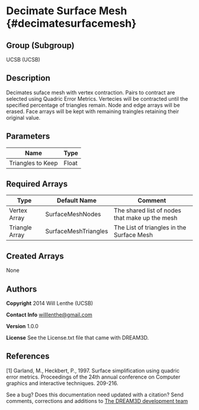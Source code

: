 Decimate Surface Mesh {#decimatesurfacemesh}
=====

## Group (Subgroup) ##
UCSB (UCSB)


## Description ##
Decimates suface mesh with vertex contraction. Pairs to contract are selected using Quadric Error Metrics. Vertecies will be contracted until the specified percentage of triangles remain. Node and edge arrays will be erased. Face arrays will be kept with remaining traingles retaining their original value.


## Parameters ##
| Name             | Type |
|------------------|------|
| Triangles to Keep | Float|
  

## Required Arrays ##

| Type | Default Name | Comment |
|------|--------------|---------|
| Vertex Array | SurfaceMeshNodes | The shared list of nodes that make up the mesh |
| Triangle Array | SurfaceMeshTriangles | The List of triangles in the Surface Mesh |


## Created Arrays ##
None

## Authors ##

**Copyright** 2014 Will Lenthe (UCSB)

**Contact Info** willlenthe@gmail.com

**Version** 1.0.0

**License**  See the License.txt file that came with DREAM3D.

## References ##
[1] Garland, M., Heckbert, P., 1997. Surface simplification using quadric error metrics. Proceedings of the 24th annual conference on Computer graphics and interactive techniques. 209-216.

See a bug? Does this documentation need updated with a citation? Send comments, corrections and additions to [The DREAM3D development team](mailto:dream3d@bluequartz.net?subject=Documentation%20Correction)
